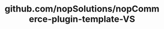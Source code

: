 ---
layout: post
title: github.com/nopSolutions/nopCommerce-plugin-template-VS
categories: link
tags: [انگلیسی, برنامه‌نویسی]
---